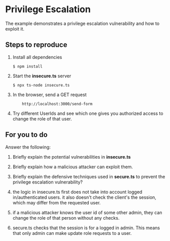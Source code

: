 # Privilege Escalation

The example demonstrates a privilege escalation vulnerability and how to exploit it.

## Steps to reproduce

1. Install all dependencies

    `$ npm install`

2. Start the **insecure.ts** server

    `$ npx ts-node insecure.ts`

3. In the browser, send a GET request

    ```
        http://localhost:3000/send-form
    ```

4. Try different UserIds and see which one gives you authorized access to change the role of that user.

## For you to do

Answer the following:

1. Briefly explain the potential vulnerabilities in **insecure.ts**
2. Briefly explain how a malicious attacker can exploit them.
3. Briefly explain the defensive techniques used in **secure.ts** to prevent the privilege escalation vulnerability?

1. the logic in insecure.ts first does not take into account logged in/authenticated users. it also doesn't check the client's the session, which may differ from the requested user.
2. if a malicious attacker knows the user id of some other admin, they can change the role of that person without any checks.
3. secure.ts checks that the session is for a logged in admin. This means that only admin can make update role requests to a user.